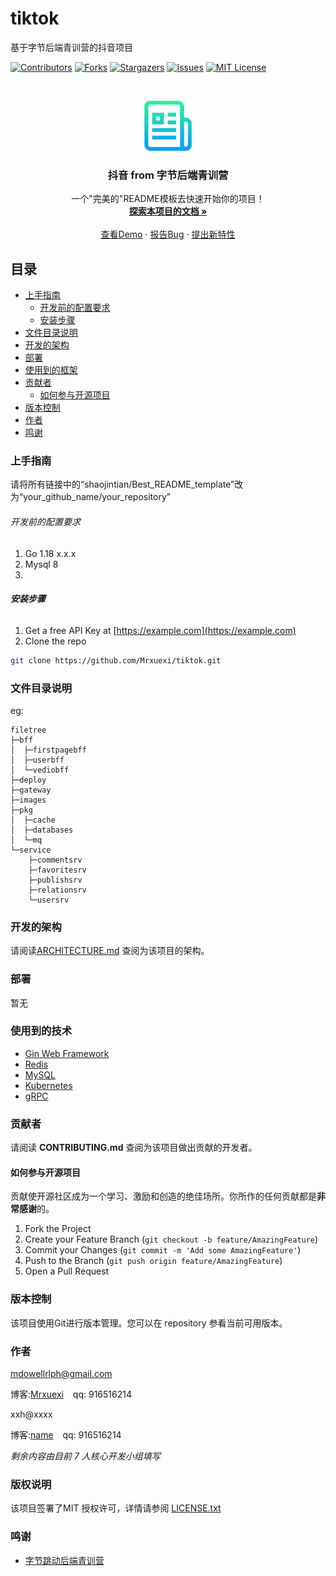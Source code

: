 

# tiktok

基于字节后端青训营的抖音项目

<!-- PROJECT SHIELDS -->

[![Contributors][contributors-shield]][contributors-url]
[![Forks][forks-shield]][forks-url]
[![Stargazers][stars-shield]][stars-url]
[![Issues][issues-shield]][issues-url]
[![MIT License][license-shield]][license-url]

<!-- PROJECT LOGO -->
<br />

<p align="center">
  <a href="https://github.com/shaojintian/Best_README_template/">
    <img src="images/logo.png" alt="Logo" width="80" height="80">
  </a>
  <h3 align="center">抖音 from 字节后端青训营</h3>
  <p align="center">
    一个"完美的"README模板去快速开始你的项目！
    <br />
    <a href="https://github.com/mrxuexi/tiktok"><strong>探索本项目的文档 »</strong></a>
    <br />
    <br />
    <a href="https://github.com/mrxuexi/tiktok">查看Demo</a>
    ·
    <a href="https://github.com/mrxuexi/tiktok/issues">报告Bug</a>
    ·
    <a href="https://github.com/mrxuexi/tiktok/issues">提出新特性</a>
  </p>


</p>

## 目录

- [上手指南](#上手指南)
  - [开发前的配置要求](#开发前的配置要求)
  - [安装步骤](#安装步骤)
- [文件目录说明](#文件目录说明)
- [开发的架构](#开发的架构)
- [部署](#部署)
- [使用到的框架](#使用到的框架)
- [贡献者](#贡献者)
  - [如何参与开源项目](#如何参与开源项目)
- [版本控制](#版本控制)
- [作者](#作者)
- [鸣谢](#鸣谢)

### 上手指南

请将所有链接中的“shaojintian/Best_README_template”改为“your_github_name/your_repository”



###### 开发前的配置要求

1. Go 1.18 x.x.x
2. Mysql 8
2. 

###### **安装步骤**

1. Get a free API Key at [https://example.com](https://example.com)
2. Clone the repo

```sh
git clone https://github.com/Mrxuexi/tiktok.git
```

### 文件目录说明
eg:

```
filetree
├─bff
│  ├─firstpagebff
│  ├─userbff
│  └─vediobff
├─deploy
├─gateway
├─images
├─pkg
│  ├─cache
│  ├─databases
│  └─mq
└─service
    ├─commentsrv
    ├─favoritesrv
    ├─publishsrv
    ├─relationsrv
    └─usersrv
```





### 开发的架构 

请阅读[ARCHITECTURE.md](https://github.com/mrxuexi/tiktok/) 查阅为该项目的架构。

### 部署

暂无

### 使用到的技术

- [Gin Web Framework](https://github.com/gin-gonic/gin)
- [Redis](https://redis.io/)
- [MySQL](https://www.mysql.com/)
- [Kubernetes](https://kubernetes.io/)
- [gRPC](https://grpc.io/)

### 贡献者

请阅读 **CONTRIBUTING.md** 查阅为该项目做出贡献的开发者。

#### 如何参与开源项目

贡献使开源社区成为一个学习、激励和创造的绝佳场所。你所作的任何贡献都是**非常感谢**的。


1. Fork the Project
2. Create your Feature Branch (`git checkout -b feature/AmazingFeature`)
3. Commit your Changes (`git commit -m 'Add some AmazingFeature'`)
4. Push to the Branch (`git push origin feature/AmazingFeature`)
5. Open a Pull Request



### 版本控制

该项目使用Git进行版本管理。您可以在 repository 参看当前可用版本。

### 作者

mdowellrlph@gmail.com

博客:[Mrxuexi](https://mrxuexi.com)  &ensp; qq: 916516214

xxh@xxxx

博客:[name](https://example.com)  &ensp; qq: 916516214    

 *剩余内容由目前 7 人核心开发小组填写*

### 版权说明

该项目签署了MIT 授权许可，详情请参阅 [LICENSE.txt](https://github.com/mrxuexi/tiktok/LICENSE.txt)

### 鸣谢


- [字节跳动后端青训营](https://youthcamp.bytedance.com/)

<!-- links -->
[your-project-path]:mrxuexi/tiktok
[contributors-shield]: https://img.shields.io/github/contributors/mrxuexi/tiktok.svg?style=flat-square
[contributors-url]: https://github.com/mrxuexi/tiktok/graphs/contributors
[forks-shield]: https://img.shields.io/github/forks/mrxuexi/tiktok.svg?style=flat-square
[forks-url]: https://github.com/mrxuexi/tiktok/network/members
[stars-shield]: https://img.shields.io/github/stars/mrxuexi/tiktok.svg?style=flat-square
[stars-url]: https://github.com/mrxuexi/tiktok/stargazers
[issues-shield]: https://img.shields.io/github/issues/mrxuexi/tiktoksvg?style=flat-square
[issues-url]: https://img.shields.io/github/issues/mrxuexi/tiktok.svg
[license-shield]: https://img.shields.io/github/license/mrxuexi/tiktok.svg?style=flat-square
[license-url]: https://github.com/mrxuexi/tiktok/blob/master/LICENSE.txt
[linkedin-shield]: https://img.shields.io/badge/-LinkedIn-black.svg?style=flat-square&logo=linkedin&colorB=555
[linkedin-url]: https://linkedin.com/in/xxxx



